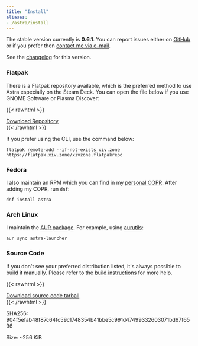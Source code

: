 ```yaml
---
title: "Install"
aliases:
- /astra/install
---
```


The stable version currently is **0.6.1**. You can report issues either on [GitHub](https://github.com/redstrate/Astra/issues) or if you prefer then [contact me via e-mail](https://redstrate.com/contact).

See the [changelog](/software/astra/changelog/0.6.1) for this version.

### Flatpak

There is a Flatpak repository available, which is the preferred method to use Astra especially on the Steam Deck. You can open the file below if you use GNOME Software or Plasma Discover:

{{< rawhtml >}}
<div class="buttons">
<a class="blurb-button" href="https://flatpak.xiv.zone/xivzone.flatpakrepo">Download Repository</a>
</div>
{{< /rawhtml >}}

If you prefer using the CLI, use the command below:

```shell
flatpak remote-add --if-not-exists xiv.zone https://flatpak.xiv.zone/xivzone.flatpakrepo
```

### Fedora

I also maintain an RPM which you can find in my [personal COPR](https://copr.fedorainfracloud.org/coprs/redstrate/personal/). After adding my COPR, run `dnf`:

```shell
dnf install astra
```

### Arch Linux

I maintain the [AUR package](https://aur.archlinux.org/packages/astra-launcher). For example, using [aurutils](https://github.com/aurutils/aurutils):

```shell
aur sync astra-launcher
```

### Source Code

If you don't see your preferred distribution listed, it's always possible to build it manually. Please refer to the [build instructions](https://github.com/redstrate/Astra/blob/main/BUILDING.md) for more help.

{{< rawhtml >}}
<div class="buttons">
<a class="blurb-button" href="https://xiv.zone/distrib/astra/0.6.1/astra-source.tar.gz" download>Download source code tarball</a>
</div>
{{< /rawhtml >}}

SHA256: 904f5efab48f87c64fc59c1748354b41bbe5c991d47499332603071bd67f6596

Size: ~256 KiB
